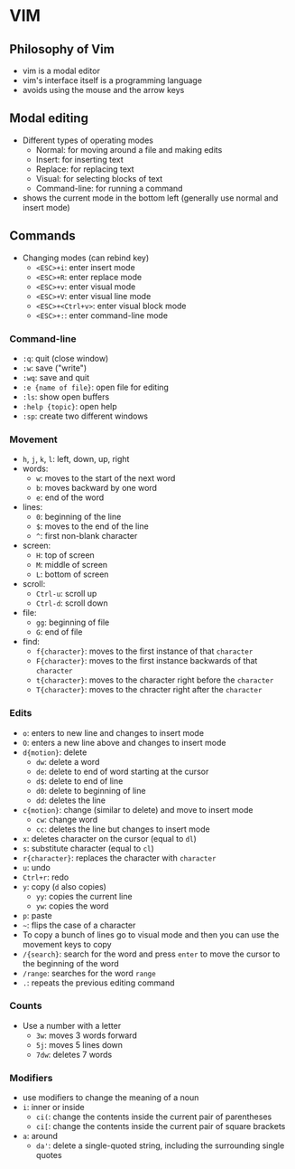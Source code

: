 # VIM

## Philosophy of Vim
- vim is a modal editor
- vim's interface itself is a programming language
- avoids using the mouse and the arrow keys

## Modal editing
- Different types of operating modes
    - Normal: for moving around a file and making edits
    - Insert: for inserting text
    - Replace: for replacing text
    - Visual: for selecting blocks of text
    - Command-line: for running a command
- shows the current mode in the bottom left (generally use normal and insert mode)


## Commands
- Changing modes (can rebind key)
    - `<ESC>+i`: enter insert mode
    - `<ESC>+R`: enter replace mode
    - `<ESC>+v`: enter visual mode
    - `<ESC>+V`: enter visual line mode
    - `<ESC>+<Ctrl+v>`: enter visual block mode
    - `<ESC>+:`: enter command-line mode

### Command-line
- `:q`: quit (close window)
- `:w`: save ("write")
- `:wq`: save and quit
- `:e {name of file}`: open file for editing
- `:ls`: show open buffers
- `:help {topic}`: open help
- `:sp`: create two different windows

### Movement
- `h`, `j`, `k`, `l`: left, down, up, right
- words:
    - `w`: moves to the start of the next word
    - `b`: moves backward by one word
    - `e`: end of the word
- lines:
    - `0`: beginning of the line
    - `$`: moves to the end of the line
    - `^`: first non-blank character
- screen:
    - `H`: top of screen
    - `M`: middle of screen
    - `L`: bottom of screen
- scroll:
    - `Ctrl-u`: scroll up
    - `Ctrl-d`: scroll down
- file:
    - `gg`: beginning of file
    - `G`: end of file
- find:
    - `f{character}`: moves to the first instance of that `character`
    - `F{character}`: moves to the first instance backwards of that `character`
    - `t{character}`: moves to the character right before the `character`
    - `T{character}`: moves to the chracter right after the `character`

### Edits
- `o`: enters to new line and changes to insert mode 
- `O`: enters a new line above and changes to insert mode
- `d{motion}`: delete
    - `dw`: delete a word
    - `de`: delete to end of word starting at the cursor
    - `d$`: delete to end of line
    - `d0`: delete to beginning of line
    - `dd`: deletes the line
- `c{motion}`: change (similar to delete) and move to insert mode
    - `cw`: change word
    - `cc`: deletes the line but changes to insert mode
- `x`: deletes character on the cursor (equal to `dl`)
- `s`: substitute character (equal to `cl`)
- `r{character}`: replaces the character with `character`
- `u`: undo
- `Ctrl+r`: redo
- `y`: copy (`d` also copies)
    - `yy`: copies the current line
    - `yw`: copies the word
- `p`: paste
- `~`: flips the case of a character
- To copy a bunch of lines go to visual mode and then you can use the movement keys to copy
- `/{search}`: search for the word and press `enter` to move the cursor to the beginning of the word
- `/range`: searches for the word `range`
- `.`: repeats the previous editing command

### Counts
- Use a number with a letter
    - `3w`: moves 3 words forward
    - `5j`: moves 5 lines down
    - `7dw`: deletes 7 words

### Modifiers
- use modifiers to change the meaning of a noun
- `i`: inner or inside
    - `ci(`: change the contents inside the current pair of parentheses
    - `ci[`: change the contents inside the current pair of square brackets
- `a`: around
    - `da'`: delete a single-quoted string, including the surrounding single quotes